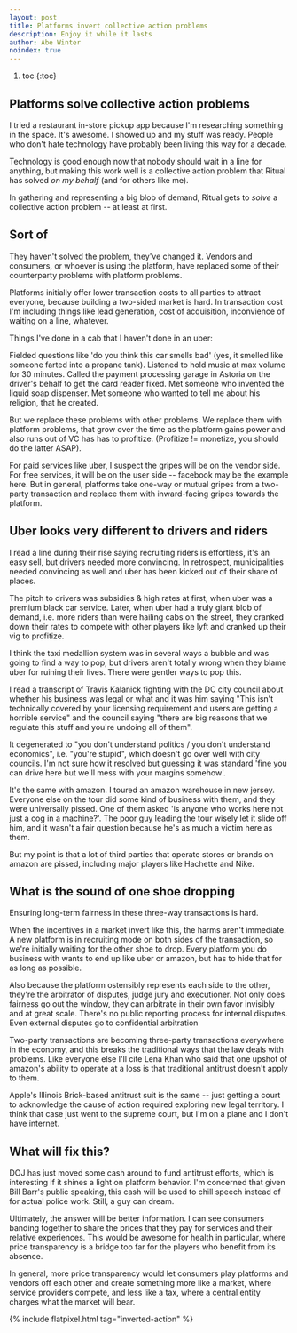 ```yaml
---
layout: post
title: Platforms invert collective action problems
description: Enjoy it while it lasts
author: Abe Winter
noindex: true
---
```


1. toc
{:toc}

## Platforms solve collective action problems

I tried a restaurant in-store pickup app because I'm researching something in the space.
It's awesome.
I showed up and my stuff was ready.
People who don't hate technology have probably been living this way for a decade.

Technology is good enough now that nobody should wait in a line for anything, but making this work well is a collective action problem that Ritual has solved *on my behalf* (and for others like me).

In gathering and representing a big blob of demand, Ritual gets to *solve* a collective action problem -- at least at first.

## Sort of

They haven't solved the problem, they've changed it.
Vendors and consumers, or whoever is using the platform, have replaced some of their counterparty problems with platform problems.

Platforms initially offer lower transaction costs to all parties to attract everyone, because building a two-sided market is hard.
In transaction cost I'm including things like lead generation, cost of acquisition, inconvience of waiting on a line, whatever.

Things I've done in a cab that I haven't done in an uber:

Fielded questions like 'do you think this car smells bad' (yes, it smelled like someone farted into a propane tank).
Listened to hold music at max volume for 30 minutes.
Called the payment processing garage in Astoria on the driver's behalf to get the card reader fixed.
Met someone who invented the liquid soap dispenser.
Met someone who wanted to tell me about his religion, that he created.

But we replace these problems with other problems.
We replace them with platform problems, that grow over the time as the platform gains power and also runs out of VC has has to profitize.
(Profitize != monetize, you should do the latter ASAP).

For paid services like uber, I suspect the gripes will be on the vendor side.
For free services, it will be on the user side -- facebook may be the example here.
But in general, platforms take one-way or mutual gripes from a two-party transaction and replace them with inward-facing gripes towards the platform.

## Uber looks very different to drivers and riders

I read a line during their rise saying recruiting riders is effortless, it's an easy sell, but drivers needed more convincing. In retrospect, municipalities needed convincing as well and uber has been kicked out of their share of places.

The pitch to drivers was subsidies & high rates at first, when uber was a premium black car service.
Later, when uber had a truly giant blob of demand, i.e. more riders than were hailing cabs on the street, they cranked down their rates to compete with other players like lyft and cranked up their vig to profitize.

I think the taxi medallion system was in several ways a bubble and was going to find a way to pop, but drivers aren't totally wrong when they blame uber for ruining their lives. There were gentler ways to pop this.

I read a transcript of Travis Kalanick fighting with the DC city council about whether his business was legal or what and it was him saying "This isn't technically covered by your licensing requirement and users are getting a horrible service" and the council saying "there are big reasons that we regulate this stuff and you're undoing all of them".

It degenerated to "you don't understand politics / you don't understand economics", i.e. "you're stupid", which doesn't go over well with city councils.
I'm not sure how it resolved but guessing it was standard 'fine you can drive here but we'll mess with your margins somehow'.

It's the same with amazon.
I toured an amazon warehouse in new jersey.
Everyone else on the tour did some kind of business with them, and they were universally pissed.
One of them asked 'is anyone who works here not just a cog in a machine?'.
The poor guy leading the tour wisely let it slide off him, and it wasn't a fair question because he's as much a victim here as them.

But my point is that a lot of third parties that operate stores or brands on amazon are pissed, including major players like Hachette and Nike.

## What is the sound of one shoe dropping

Ensuring long-term fairness in these three-way transactions is hard.

When the incentives in a market invert like this, the harms aren't immediate.
A new platform is in recruiting mode on both sides of the transaction, so we're initially waiting for the other shoe to drop.
Every platform you do business with wants to end up like uber or amazon, but has to hide that for as long as possible.

Also because the platform ostensibly represents each side to the other, they're the arbitrator of disputes, judge jury and executioner.
Not only does fairness go out the window, they can arbitrate in their own favor invisibly and at great scale.
There's no public reporting process for internal disputes.
Even external disputes go to confidential arbitration

Two-party transactions are becoming three-party transactions everywhere in the economy, and this breaks the traditional ways that the law deals with problems.
Like everyone else I'll cite Lena Khan who said that one upshot of amazon's ability to operate at a loss is that traditional antitrust doesn't apply to them.

Apple's Illinois Brick-based antitrust suit is the same -- just getting a court to acknowledge the cause of action required exploring new legal territory.
I think that case just went to the supreme court, but I'm on a plane and I don't have internet.

## What will fix this?

DOJ has just moved some cash around to fund antitrust efforts, which is interesting if it shines a light on platform behavior.
I'm concerned that given Bill Barr's public speaking, this cash will be used to chill speech instead of for actual police work.
Still, a guy can dream.

Ultimately, the answer will be better information.
I can see consumers banding together to share the prices that they pay for services and their relative experiences.
This would be awesome for health in particular, where price transparency is a bridge too far for the players who benefit from its absence.

In general, more price transparency would let consumers play platforms and vendors off each other and create something more like a market, where service providers compete, and less like a tax, where a central entity charges what the market will bear.

{% include flatpixel.html tag="inverted-action" %}
